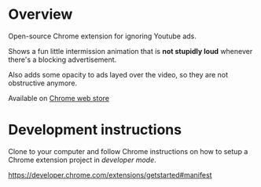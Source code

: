 
# Overview

Open-source Chrome extension for ignoring Youtube ads.

Shows a fun little intermission animation that is **not stupidly loud** whenever there's a blocking advertisement.

Also adds some opacity to ads layed over the video, so they are not obstructive anymore.

Available on [Chrome web store](https://chrome.google.com/webstore/detail/ad-ignore/anddjaemljgpjielbigbmogfpepjhhoc/related?hl=en-GB&authuser=1)


# Development instructions

Clone to your computer and follow Chrome instructions on how to setup a Chrome extension project in *developer mode*.

https://developer.chrome.com/extensions/getstarted#manifest
